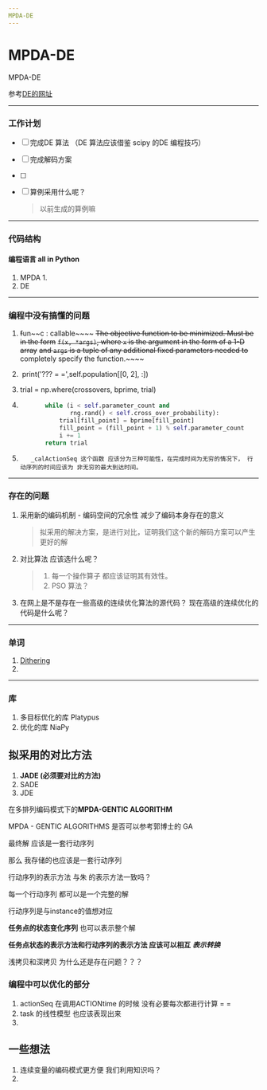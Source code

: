 ```yaml
---
MPDA-DE	
---
```


# MPDA-DE
MPDA-DE

参考[DE的网址](https://docs.scipy.org/doc/scipy/reference/generated/scipy.optimize.differential_evolution.html)







---

### 工作计划

- [ ] 完成DE 算法 （DE 算法应该借鉴 scipy 的DE 编程技巧）

- [ ] 完成解码方案

- [ ] 

- [ ] 算例采用什么呢？ 

  > 以前生成的算例嘛

---

### 代码结构

#### 编程语言 all in Python

1. MPDA
   1. 
2. DE 





---

### 编程中没有搞懂的问题

1. ~~f~~un~~c : callable~~~~
          ~~The objective function to be minimized.  Must be in the form~~
          ~~``f(x, *args)``, where ``x`` is the argument in the form of a 1-D array~~
          ~~and ``args`` is a  tuple of any additional fixed parameters needed to~~
          completely specify the function.~~~~

2. ​        print('??? = =',self.population[[0, 2], :])

3. trial = np.where(crossovers, bprime, trial)

4. ```python
          while (i < self.parameter_count and
                 rng.rand() < self.cross_over_probability):
              trial[fill_point] = bprime[fill_point]
              fill_point = (fill_point + 1) % self.parameter_count
              i += 1
          return trial
      ```

5. ```
      _calActionSeq 这个函数 应该分为三种可能性，在完成时间为无穷的情况下， 行动序列的时间应该为 非无穷的最大到达时间。
      ```
---



### 存在的问题

1. 采用新的编码机制 -  编码空间的冗余性 减少了编码本身存在的意义

   > 拟采用的解决方案，是进行对比，证明我们这个新的解码方案可以产生更好的解

2. 对比算法 应该选什么呢？

   > 1. 每一个操作算子 都应该证明其有效性。
   > 2. PSO 算法？

3. 在网上是不是存在一些高级的连续优化算法的源代码？ 现在高级的连续优化的代码是什么呢？

    

---



### 单词

1. [Dithering](v.犹豫不决;踌躇)
2. 







---



### 库

1.  多目标优化的库 Platypus 
2.  优化的库 NiaPy

## 拟采用的对比方法

1. **JADE (必须要对比的方法)**
2. SADE
3. JDE

在多排列编码模式下的**MPDA-GENTIC ALGORITHM**

MPDA - GENTIC ALGORITHMS 是否可以参考郭博士的 GA 





最终解 应该是一套行动序列

那么 我存储的也应该是一套行动序列

行动序列的表示方法 与朱 的表示方法一致吗？

每一个行动序列 都可以是一个完整的解

行动序列是与instance的值想对应



**任务点的状态变化序列** 也可以表示整个解

**任务点状态的表示方法和行动序列的表示方法 应该可以相互 *表示转换***



浅拷贝和深拷贝 为什么还是存在问题？？？


### 编程中可以优化的部分

1. actionSeq 在调用ACTIONtime 的时候 没有必要每次都进行计算 = =
2. task 的线性模型 也应该表现出来
3. 



## 一些想法

1. 连续变量的编码模式更方便 我们利用知识吗？
2. 